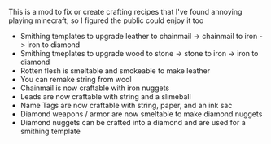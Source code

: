 This is a mod to fix or create crafting recipes that I've found annoying playing minecraft, so I figured the public could enjoy it too<br/>


* Smithing templates to upgrade leather to chainmail -> chainmail to iron -> iron to diamond
* Smithing tmeplates to upgrade wood to stone -> stone to iron -> iron to diamond
* Rotten flesh is smeltable and smokeable to make leather
* You can remake string from wool
* Chainmail is now craftable with iron nuggets
* Leads are now craftable with string and a slimeball
* Name Tags are now craftable with string, paper, and an ink sac
* Diamond weapons / armor are now smeltable to make diamond nuggets
* Diamond nuggets can be crafted into a diamond and are used for a smithing template
